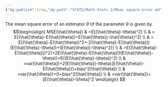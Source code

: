 ```yaml
---
{"dg-publish":true,"dg-path":"STATS/Math Stats 2/Mean square error.md","permalink":"/stats/math-stats-2/mean-square-error/","created":"2025-01-30T12:01:22.889-05:00","updated":"2025-07-07T17:32:42.475-04:00"}
---
```


The mean square error of an estimator $\hat{\theta}$ of the parameter $\theta$ is given by
$$\begin{align}
MSE(\hat{\theta}) & =E[(\hat{\theta}-\theta)^2] \\
 & = E[(\hat{\theta}-E(\hat{\theta})+E(\hat{\theta})-\hat{\theta})^2] \\
 & = E[(\hat{\theta}-E(\hat{\theta})^2+ 2(\hat{\theta}-E(\hat{\theta}))(E(\hat{\theta}-\theta))+(E(\hat{\theta})-\theta)^2)] \\
 & =E((\hat{\theta}-E(\hat{\theta}))^2)+2E((\hat{\theta}-E(\hat{\theta}))(E(\hat{\theta})-\theta))+E((E(\hat{\theta}-\theta))^2) \\
 & =var(\hat{\theta})+2(E(\hat{\theta})-\theta)(E(\hat{\theta})-E(\hat{\theta}))+bias^2(\hat{\theta}) \\
 & =var(\hat{\theta})+0+bias^2(\hat{\theta}) \\
 & =var(\hat{\theta})+[E(\hat{\theta})-\theta]^2
\end{align}
$$
